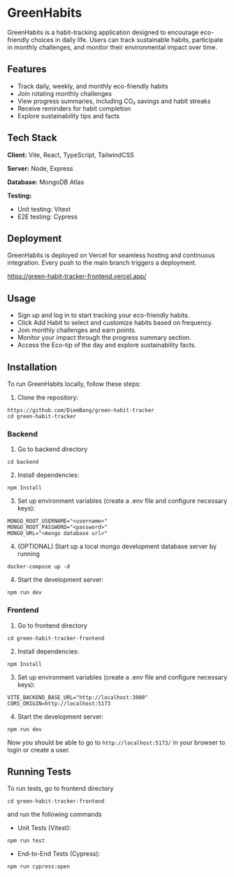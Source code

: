 
# GreenHabits

GreenHabits is a habit-tracking application designed to encourage eco-friendly choices in daily life. Users can track sustainable habits, participate in monthly challenges, and monitor their environmental impact over time.




## Features

- Track daily, weekly, and monthly eco-friendly habits
- Join rotating monthly challenges
- View progress summaries, including CO₂ savings and habit streaks
- Receive reminders for habit completion
- Explore sustainability tips and facts


## Tech Stack

**Client:** Vite, React, TypeScript, TailwindCSS

**Server:** Node, Express

**Database:** MongoDB Atlas

**Testing:**
- Unit testing: Vitest
- E2E testing: Cypress




## Deployment

GreenHabits is deployed on Vercel for seamless hosting and continuous integration. Every push to the main branch triggers a deployment.

https://green-habit-tracker-frontend.vercel.app/


## Usage
- Sign up and log in to start tracking your eco-friendly habits.
- Click Add Habit to select and customize habits based on frequency.
- Join monthly challenges and earn points.
- Monitor your impact through the progress summary section.
- Access the Eco-tip of the day and explore sustainability facts.


## Installation

To run GreenHabits locally, follow these steps:

1. Clone the repository: 

```
https://github.com/DiemBang/green-habit-tracker
cd green-habit-tracker
```

### Backend

1. Go to backend directory

```
cd backend
```

2. Install dependencies:
```
npm Install
```

3. Set up environment variables (create a .env file and configure necessary keys):

```
MONGO_ROOT_USERNAME="<username>"
MONGO_ROOT_PASSWORD="<password>"
MONGO_URL="<mongo database url>"
```

4. (OPTIONAL) Start up a local mongo development database server by running

```
docker-compose up -d
```


4. Start the development server:
```
npm run dev
```

### Frontend

1. Go to frontend directory

```
cd green-habit-tracker-frontend
```

2. Install dependencies:
```
npm Install
```

3. Set up environment variables (create a .env file and configure necessary keys):

```
VITE_BACKEND_BASE_URL="http://localhost:3000"
CORS_ORIGIN=http://localhost:5173
```

4. Start the development server:
```
npm run dev
```

Now you should be able to go to `http://localhost:5173/` in your browser to login or create a user.
## Running Tests

To run tests, go to frontend directory

```cd green-habit-tracker-frontend```

and run the following commands

- Unit Tests (Vitest):
```
npm run test
```
- End-to-End Tests (Cypress):
```
npm run cypress:open
```
